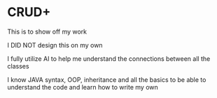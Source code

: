 # CRUD+
This is to show off my work

I DID NOT design this on my own

I fully utilize AI to help me understand the connections between all the classes

I know JAVA syntax, OOP, inheritance and all the basics to be able to understand the code and learn how to write my own
